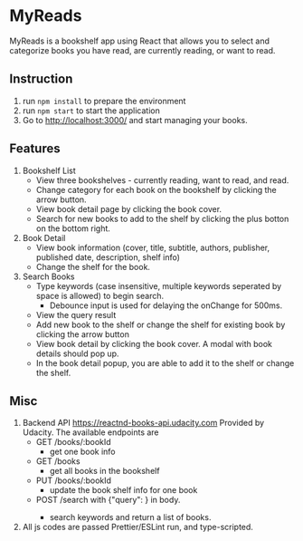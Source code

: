 # MyReads
 
MyReads is a bookshelf app using React that allows you to select and categorize books you have read, are currently reading, or want to read. 

## Instruction
1. run `npm install` to prepare the environment
2. run `npm start` to start the application
3. Go to [http://localhost:3000/](http://localhost:3000/) and start managing your books.


## Features
1. Bookshelf List
   - View three bookshelves - currently reading, want to read, and read.
   - Change category for each book on the bookshelf by clicking the arrow button.
   - View book detail page by clicking the book cover.
   - Search for new books to add to the shelf by clicking the plus botton on the bottom right.
2. Book Detail
   - View book information (cover, title, subtitle, authors, publisher, published date, description, shelf info)
   - Change the shelf for the book.
3. Search Books
   - Type keywords (case insensitive, multiple keywords seperated by space is allowed) to begin search. 
     - Debounce input is used for delaying the onChange for 500ms.
   - View the query result
   - Add new book to the shelf or change the shelf for existing book by clicking the arrow button
   - View book detail by clicking the book cover. A modal with book details should pop up.
   - In the book detail popup, you are able to add it to the shelf or change the shelf.


## Misc
1. Backend API https://reactnd-books-api.udacity.com Provided by Udacity. The available endpoints are
   - GET /books/:bookId
     - get one book info
   - GET /books
     - get all books in the bookshelf
   - PUT /books/:bookId
     - update the book shelf info for one book
   - POST /search with {"query": <query string>} in body.
     - search keywords and return a list of books.
2. All js codes are passed Prettier/ESLint run, and type-scripted.

